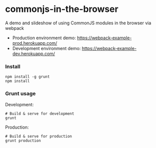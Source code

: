 # commonjs-in-the-browser
A demo and slideshow of using CommonJS modules in the browser via webpack

- Production environment demo: <https://webpack-example-prod.herokuapp.com/>
- Development environment demo: <https://webpack-example-dev.herokuapp.com/>

### Install

```shell
npm install -g grunt
npm install
```

### Grunt usage

Development:

```shell
# Build & serve for development
grunt
```

Production:

```shell
# Build & serve for production
grunt production
```
